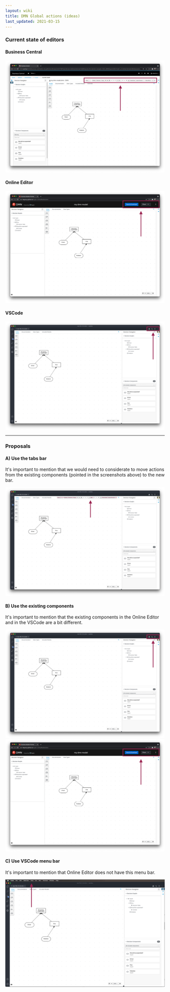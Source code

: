 ```yaml
---
layout: wiki
title: DMN Global actions (ideas)
last_updated: 2021-03-15
---
```


### Current state of editors

#### Business Central
![Current state of Business Central](current-business-central.png)

#### Online Editor
![Current state of Online Editor](current-online-editor.png)

#### VSCode
![Current state of VSCode](current-vscode.png)

---

### Proposals

#### A) Use the tabs bar

It's important to mention that we would need to considerate to move actions from the existing components (pointed in the screenshots above) to the new bar.

![Proposal of using the tabs bar](tabs-component-proposal.png)

#### B) Use the existing components

It's important to mention that the existing components in the Online Editor and in the VSCode are a bit different.

![Existing component on VSCode](current-vscode.png)
![Existing component on Online Editor](current-online-editor.png)


#### C) Use VSCode menu bar

It's important to mention that Online Editor does not have this menu bar.

![Menu bar proposal](menu-bar-proposal.png)